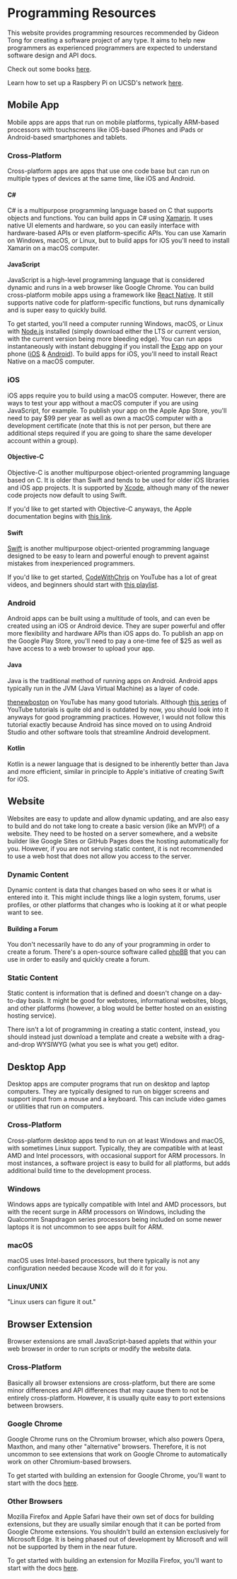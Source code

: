 # Programming Resources

This website provides programming resources recommended by Gideon Tong for creating a software project of any type. It aims to help new programmers as experienced programmers are expected to understand software design and API docs.

Check out some books [here](/books).

Learn how to set up a Raspbery Pi on UCSD's network [here](/ucsd-pi).

## Mobile App

Mobile apps are apps that run on mobile platforms, typically ARM-based processors with touchscreens like iOS-based iPhones and iPads or Android-based smartphones and tablets.

### Cross-Platform

Cross-platform apps are apps that use one code base but can run on multiple types of devices at the same time, like iOS and Android.

#### C#

C# is a multipurpose programming language based on C that supports objects and functions. You can build apps in C# using [Xamarin](http://bit.ly/2LhvNd4). It uses native UI elements and hardware, so you can easily interface with hardware-based APIs or even platform-specific APIs. You can use Xamarin on Windows, macOS, or Linux, but to build apps for iOS you'll need to install Xamarin on a macOS computer.

#### JavaScript

JavaScript is a high-level programming language that is considered dynamic and runs in a web browser like Google Chrome. You can build cross-platform mobile apps using a framework like [React Native](http://bit.ly/2UMM4uL). It still supports native code for platform-specific functions, but runs dynamically and is super easy to quickly build.

To get started, you'll need a computer running Windows, macOS, or Linux with [Node.js](http://bit.ly/2PFnEQ6) installed (simply download either the LTS or current version, with the current version being more bleeding edge). You can run apps instantaneously with instant debugging if you install the [Expo](http://bit.ly/2RY0xCk) app on your phone ([iOS](https://apple.co/2EjZMQ1) & [Android](http://bit.ly/2BkMEXN)). To build apps for iOS, you'll need to install React Native on a macOS computer.

### iOS

iOS apps require you to build using a macOS computer. However, there are ways to test your app without a macOS computer if you are using JavaScript, for example. To publish your app on the Apple App Store, you'll need to pay $99 per year as well as own a macOS computer with a development certificate (note that this is not per person, but there are additional steps required if you are going to share the same developer account within a group).

#### Objective-C

Objective-C is another multipurpose object-oriented programming language based on C. It is older than Swift and tends to be used for older iOS libraries and iOS app projects. It is supported by [Xcode](https://apple.co/2QXBNNc), although many of the newer code projects now default to using Swift.

If you'd like to get started with Objective-C anyways, the Apple documentation begins with [this link](https://apple.co/2QUhgct).

#### Swift

[Swift](https://apple.co/2QZjQ17) is another multipurpose object-oriented programming language designed to be easy to learn and powerful enough to prevent against mistakes from inexperienced programmers.

If you'd like to get started, [CodeWithChris](http://bit.ly/2A2BpDB) on YouTube has a lot of great videos, and beginners should start with [this playlist](http://bit.ly/2AapaFh).

### Android

Android apps can be built using a multitude of tools, and can even be created using an iOS or Android device. They are super powerful and offer more flexibility and hardware APIs than iOS apps do. To publish an app on the Google Play Store, you'll need to pay a one-time fee of $25 as well as have access to a web browser to upload your app.

#### Java

Java is the traditional method of running apps on Android. Android apps typically run in the JVM (Java Virtual Machine) as a layer of code.

[thenewboston](http://bit.ly/2CeEC4m) on YouTube has many good tutorials. Although [this series](http://bit.ly/2LjN1Xj) of YouTube tutorials is quite old and is outdated by now, you should look into it anyways for good programming practices. However, I would not follow this tutorial exactly because Android has since moved on to using Android Studio and other software tools that streamline Android development.

#### Kotlin

Kotlin is a newer language that is designed to be inherently better than Java and more efficient, similar in principle to Apple's initiative of creating Swift for iOS.

## Website

Websites are easy to update and allow dynamic updating, and are also easy to build and do not take long to create a basic version (like an MVP!) of a website. They need to be hosted on a server somewhere, and a website builder like Google Sites or GitHub Pages does the hosting automatically for you. However, if you are not serving static content, it is not recommended to use a web host that does not allow you access to the server.

### Dynamic Content

Dynamic content is data that changes based on who sees it or what is entered into it. This might include things like a login system, forums, user profiles, or other platforms that changes who is looking at it or what people want to see.

#### Building a Forum

You don't necessarily have to do any of your programming in order to create a forum. There's a open-source software called [phpBB](https://www.phpbb.com/) that you can use in order to easily and quickly create a forum.

### Static Content

Static content is information that is defined and doesn't change on a day-to-day basis. It might be good for webstores, informational websites, blogs, and other platforms (however, a blog would be better hosted on an existing hosting service).

There isn't a lot of programming in creating a static content, instead, you should instead just download a template and create a website with a drag-and-drop WYSIWYG (what you see is what you get) editor.

## Desktop App

Desktop apps are computer programs that run on desktop and laptop computers. They are typically designed to run on bigger screens and support input from a mouse and a keyboard. This can include video games or utilities that run on computers.

### Cross-Platform

Cross-platform desktop apps tend to run on at least Windows and macOS, with sometimes Linux support. Typically, they are compatible with at least AMD and Intel processors, with occasional support for ARM processors. In most instances, a software project is easy to build for all platforms, but adds additional build time to the development process.

### Windows

Windows apps are typically compatible with Intel and AMD processors, but with the recent surge in ARM processors on Windows, including the Qualcomm Snapdragon series processors being included on some newer laptops it is not uncommon to see apps built for ARM.

### macOS

macOS uses Intel-based processors, but there typically is not any configuration needed because Xcode will do it for you.

### Linux/UNIX

"Linux users can figure it out."

## Browser Extension

Browser extensions are small JavaScript-based applets that within your web browser in order to run scripts or modify the website data.

### Cross-Platform

Basically all browser extensions are cross-platform, but there are some minor differences and API differences that may cause them to not be entirely cross-platform. However, it is usually quite easy to port extensions between browsers.

### Google Chrome

Google Chrome runs on the Chromium browser, which also powers Opera, Maxthon, and many other "alternative" browsers. Therefore, it is not uncommon to see extensions that work on Google Chrome to automatically work on other Chromium-based browsers.

To get started with building an extension for Google Chrome, you'll want to start with the docs [here](http://bit.ly/2A3E1kK).

### Other Browsers

Mozilla Firefox and Apple Safari have their own set of docs for building extensions, but they are usually similar enough that it can be ported from Google Chrome extensions. You shouldn't build an extension exclusively for Microsoft Edge. It is being phased out of development by Microsoft and will not be supported by them in the near future.

To get started with building an extension for Mozilla Firefox, you'll want to start with the docs [here](https://mzl.la/2A3PwbG).